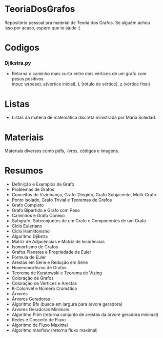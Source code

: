 # TeoriaDosGrafos
Repositório pessoal pra material de Teoria dos Grafos. Se alguém achou isso por acaso, espero que te ajude :)

# Codigos
### Djikstra.py
- Retorna o caminho mais curto entre dois vértices de um grafo com pesos positivos. <br/>
input: w(peso), a(vértice inicial), L (rótulo de vértice), z (vértice final)

# Listas

- Listas da matéria de matemática discreta ministrada por Maria Soledad.

# Materiais

Materiais diversos como pdfs, livros, códigos e imagens.

# Resumos
- Definição e Exemplos de Grafo
- Problemas de Grafos
- Conceitos de Vizinhança, Grafo-Dirigido, Grafo Subjacente, Multi-Grafo.
- Ponto isolado, Grafo Trivial e Teoremas de Grafos
- Grafo Completo
- Grafo Bipartido e Grafo com Peso
- Caminhos e Grafo Conexo
- Subgrafo, Subconjuntos de um Grafo e Componentes de um Grafo
- Ciclo Euleriano
- Ciclo Hamiltoniano
- Algoritmo Djikstra
- Matriz de Adjacências e Matriz de Incidências
- Isomorfismo de Grafos
- Grafos Planares e Propriedade de Euler
- Fórmula de Euler
- Arestas em Série e Redução em Série
- Homeomorfismo de Grafos
- Teorema de Kuratowski e Teorema de Vizing
- Coloração de Grafos 
- Coloração de Vértices e Arestas
- K-Colorível e Número Cromático
- Árvores
- Árvores Geradoras
- Algoritmo Bfs (busca em largura para árvore geradora)
- Árvores Geradoras Minimais
- Algoritmo Prim (retorna conjunto de arestas da árvore geradora minimal)
- Redes e Conceito de Fluxo
- Algoritmo de Fluxo Maximal
- Algoritmo maxflow (retorna fluxo maximal)
